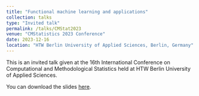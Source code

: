 ```yaml
---
title: "Functional machine learning and applications"
collection: talks
type: "Invited talk"
permalink: /talks/CMStat2023
venue: "CMStatistics 2023 Conference"
date: 2023-12-16
location: "HTW Berlin University of Applied Sciences, Berlin, Germany"
---
```


This is an invited talk given at the 16th International Conference on Computational and Methodological Statistics held at HTW Berlin University of Applied Sciences. 

 You can download the slides [here](http://cedricbeaulac.github.io/files/CMStatistics.pdf).
